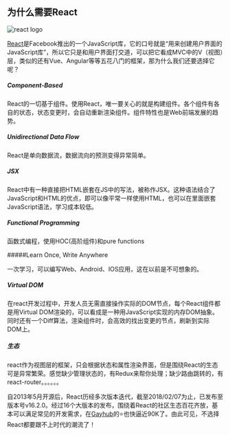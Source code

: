 ## 为什么需要React

![react logo](http://www.ruanyifeng.com/blogimg/asset/2015/bg2015033101.png)

[React](https://github.com/facebook/react/)是Facebook推出的一个JavaScript库，它的口号就是“用来创建用户界面的JavaScript库”，所以它只是和用户界面打交道，可以把它看成MVC中的V（视图）层，类似的还有Vue、Angular等等五花八门的框架，那为什么我们还要选择它呢？

##### Component-Based

React的一切基于组件。使用React，唯一要关心的就是构建组件。各个组件有各自的状态，状态变更时，会自动重新渲染组件。组件特性也是Web前端发展的趋势。

##### Unidirectional Data Flow

React是单向数据流，数据流向的预测变得异常简单。

##### JSX

React中有一种直接把HTML嵌套在JS中的写法，被称作JSX。这种语法结合了JavaScript和HTML的优点，即可以像平常一样使用HTML，也可以在里面嵌套JavaScript语法，学习成本较低。

##### Functional Programming

函数式编程，使用HOC(高阶组件)和pure functions

#####Learn Once, Write Anywhere

一次学习，可以编写Web、Android、IOS应用，这在以前是不可想象的。

##### Virtual DOM

在react开发过程中，开发人员无需直接操作实际的DOM节点，每个React组件都是用Virtual DOM渲染的，可以看成是一种用JavaScript实现的内存DOM抽象。同时还有一个Diff算法，渲染组件时，会高效的找出变更的节点，刷新到实际DOM上。

##### 生态

react作为视图层的框架，只会根据状态和属性渲染界面，但是围绕React的生态可是异常繁荣。感觉缺少管理状态的，有Redux来帮你处理；缺少路由跳转的，有react-router。。。。。。

自2013年5月开源后，React历经多次版本迭代，截至2018/02/07为止，已发布至版本号v16.2.0。经过16个大版本的发布，围绕着React的社区生态百花齐放，基本可以满足常见的开发需求，在[Gayhub](https://github.com/facebook/react/)的⭐也快逼近90K了。由此可见，不选择React都要跟不上时代的潮流了！

